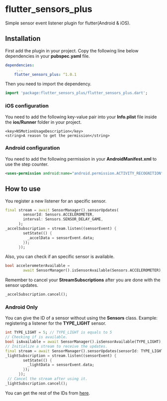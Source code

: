 # flutter_sensors_plus

Simple sensor event listener plugin for flutter(Android & iOS).

## Installation

First add the plugin in your project. 
Copy the following line below dependencies in your **pubspec.yaml** file.

```yaml
dependencies:
     ...
    flutter_sensors_plus: ^1.0.1
```

Then you need to import the dependency.

```dart
import 'package:flutter_sensors_plus/flutter_sensors_plus.dart';
```

### iOS configuration

You need to add the following key-value pair into your **Info.plist** file inside the **ios/Runner** folder in your project.

```plist
<key>NSMotionUsageDescription</key>
<string>A reason to get the permission</string>
```

### Android configuration

You need to add the following permission in your **AndroidManifest.xml** to use the step counter.

```xml
<uses-permission android:name="android.permission.ACTIVITY_RECOGNITION"/>
```

## How to use

You register a new listener for an specific sensor.

```dart
final stream = await SensorManager().sensorUpdates(
        sensorId: Sensors.ACCELEROMETER,
        interval: Sensors.SENSOR_DELAY_GAME,
      );
_accelSubscription = stream.listen((sensorEvent) {
        setState(() {
          _accelData = sensorEvent.data;
        });
      });
```

Also, you can check if an specific sensor is available.

```dart
bool accelerometerAvailable =
        await SensorManager().isSensorAvailable(Sensors.ACCELEROMETER);
```

Remember to cancel your **StreamSubscriptions** after you are done with the sensor updates.

```dart
_accelSubscription.cancel();
```

### Android Only

You can give the ID of a sensor without using the **Sensors** class. Example: registering a listener for the **TYPE_LIGHT** sensor.

```dart
int TYPE_LIGHT = 5; // TYPE_LIGHT is equals to 5
// Checking if is available.
bool isAvailable = await SensorManager().isSensorAvailable(TYPE_LIGHT);
// Initialize a stream to receive the updates.
final stream = await SensorManager().sensorUpdates(sensorId: TYPE_LIGHT);
_lightSubscription = stream.listen((sensorEvent) {
        setState(() {
          _lightData = sensorEvent.data;
        });
      });
 // Cancel the stream after using it.
_lightSubscription.cancel();
```

You can get the rest of the IDs from [here](https://developer.android.com/reference/android/hardware/Sensor).